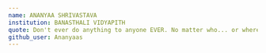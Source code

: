 ```yaml
---
name: ANANYAA SHRIVASTAVA 
institution: BANASTHALI VIDYAPITH 
quote: Don't ever do anything to anyone EVER. No matter who... or where...
github_user: Ananyaas
---
```

